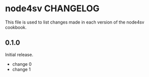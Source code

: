 # node4sv CHANGELOG

This file is used to list changes made in each version of the node4sv cookbook.

## 0.1.0

Initial release.

- change 0
- change 1
